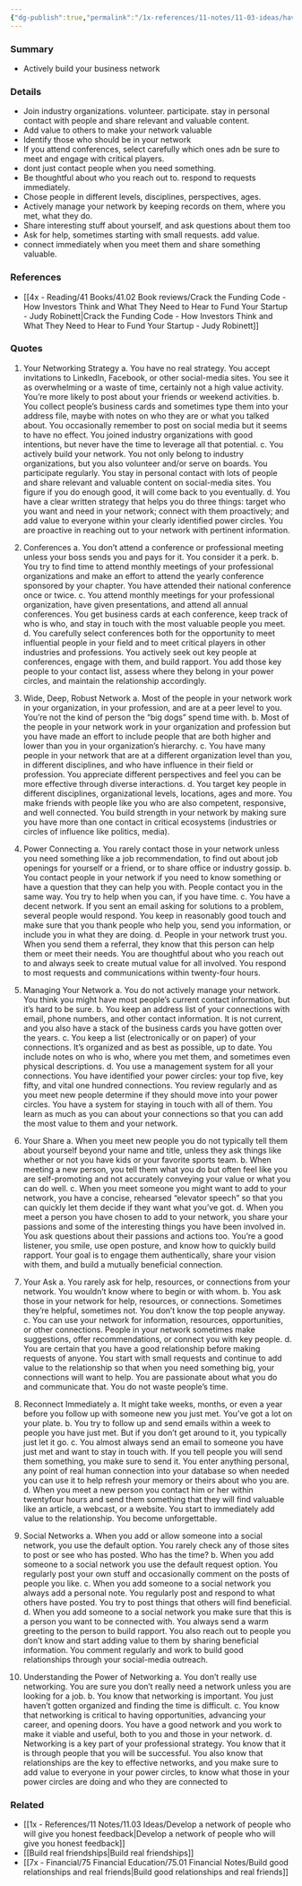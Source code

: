 ```yaml
---
{"dg-publish":true,"permalink":"/1x-references/11-notes/11-03-ideas/have-a-networking-strategy/","title":"Have a networking strategy","created":"2024-03-03T21:00:49.531+03:00","updated":"2024-03-03T21:00:49.531+03:00"}
---
```



### Summary
- Actively build your business network

### Details
- Join industry organizations. volunteer. participate. stay in personal contact with people and share relevant and valuable content.
- Add value to others to make your network valuable
- Identify those who should be in your network
- If you attend conferences, select carefully which ones adn be sure to meet and engage with critical players.
- dont just contact people when you need something.
- Be thoughtful about who you reach out to. respond to requests immediately.
- Chose people in different levels, disciplines, perspectives, ages. 
- Actively manage your network by keeping records on them, where you met, what they do.
- Share interesting stuff about yourself, and ask questions about them too
- Ask for help, sometimes starting with small requests. add value.
- connect immediately when you meet them and share something valuable.

### References
- [[4x - Reading/41 Books/41.02 Book reviews/Crack the Funding Code - How Investors Think and What They Need to Hear to Fund Your Startup - Judy Robinett\|Crack the Funding Code - How Investors Think and What They Need to Hear to Fund Your Startup - Judy Robinett]]

### Quotes
1. Your Networking Strategy a. You have no real strategy. You accept invitations to LinkedIn,
Facebook, or other social-media sites. You see it as overwhelming or a waste of time, certainly not a high value activity. You’re more likely to post about your friends or weekend activities.
b. You collect people’s business cards and sometimes type them into your address file, maybe with notes on who they are or what you talked about. You occasionally remember to post on social media but it seems to have no effect. You joined industry organizations with good intentions, but never have the time to leverage all that potential.
c. You actively build your network. You not only belong to industry organizations, but you also volunteer and/or serve on boards. You participate regularly. You stay in personal contact with lots of people and share relevant and valuable content on social-media sites. You figure if you do enough good, it will come back to you eventually.
d. You have a clear written strategy that helps you do three things: target who you want and need in your network; connect with them proactively; and add value to everyone within your clearly identified power circles. You are proactive in reaching out to your network with pertinent information.

2. Conferences a. You don’t attend a conference or professional meeting unless your boss sends you and pays for it. You consider it a perk.
b. You try to find time to attend monthly meetings of your professional organizations and make an effort to attend the yearly conference sponsored by your chapter. You have attended their national conference once or twice.
c. You attend monthly meetings for your professional organization, have given presentations, and attend all annual conferences. You get business cards at each conference, keep track of who is who, and stay in touch with the most valuable people you meet.
d. You carefully select conferences both for the opportunity to meet influential people in your field and to meet critical players in other industries and professions. You actively seek out key people at conferences, engage with them, and build rapport. You add those key people to your contact list, assess where they belong in your power circles, and maintain the relationship accordingly.

3. Wide, Deep, Robust Network a. Most of the people in your network work in your organization, in your profession, and are at a peer level to you. You’re not the kind of person the “big dogs” spend time with.
b. Most of the people in your network work in your organization and profession but you have made an effort to include people that are both higher and lower than you in your organization’s hierarchy.
c. You have many people in your network that are at a different organization level than you, in different disciplines, and who have influence in their field or profession. You appreciate different perspectives and feel you can be more effective through diverse interactions.
d. You target key people in different disciplines, organizational levels, locations, ages and more. You make friends with people like you who are also competent, responsive, and well connected. You build strength in your network by making sure you have more than one contact in critical ecosystems (industries or circles of influence like politics, media).


4. Power Connecting
a. You rarely contact those in your network unless you need something like a job recommendation, to find out about job openings for yourself or a friend, or to share office or industry gossip.
b. You contact people in your network if you need to know something or have a question that they can help you with. People contact you in the same way. You try to help when you can, if you have time.
c. You have a decent network. If you sent an email asking for solutions to a problem, several people would respond. You keep in reasonably good touch and make sure that you thank people who help you, send you information, or include you in what they are doing.
d. People in your network trust you. When you send them a referral, they know that this person can help them or meet their needs. You are thoughtful about who you reach out to and always seek to create mutual value for all involved. You respond to most requests and communications within twenty-four hours.


5. Managing Your Network a. You do not actively manage your network. You think you might have most people’s current contact information, but it’s hard to be sure.
b. You keep an address list of your connections with email, phone numbers, and other contact information. It is not current, and you also have a stack of the business cards you have gotten over the years.
c. You keep a list (electronically or on paper) of your connections. It’s organized and as best as possible, up to date. You include notes on who is who, where you met them, and sometimes even physical descriptions.
d. You use a management system for all your connections. You have identified your power circles: your top five, key fifty, and vital one hundred connections. You review regularly and as you meet new people determine if they should move into your power circles. You have a system for staying in touch with all of them. You learn as much as you can about your connections so that you can add the most value to them and your network.

6. Your Share
a. When you meet new people you do not typically tell them about yourself beyond your name and title, unless they ask things like whether or not you have kids or your favorite sports team.
b. When meeting a new person, you tell them what you do but often feel like you are self-promoting and not accurately conveying your value or what you can do well.
c. When you meet someone you might want to add to your network, you have a concise, rehearsed “elevator speech” so that you can quickly let them decide if they want what you’ve got.
d. When you meet a person you have chosen to add to your network, you share your passions and some of the interesting things you have been involved in. You ask questions about their passions and actions too. You’re a good listener, you smile, use open posture, and know how to quickly build rapport. Your goal is to engage them authentically, share your vision with them, and build a mutually beneficial connection.

7. Your Ask
a. You rarely ask for help, resources, or connections from your network. You wouldn’t know where to begin or with whom.
b. You ask those in your network for help, resources, or connections. Sometimes they’re helpful, sometimes not. You don’t know the top people anyway.
c. You can use your network for information, resources, opportunities, or other connections. People in your network sometimes make suggestions, offer recommendations, or connect you with key people.
d. You are certain that you have a good relationship before making requests of anyone. You start with small requests and continue to add value to the relationship so that when you need something big, your connections will want to help. You are passionate about what you do and communicate that. You do not waste people’s time.

8. Reconnect Immediately a. It might take weeks, months, or even a year before you follow up with someone new you just met. You’ve got a lot on your plate.
b. You try to follow up and send emails within a week to people you have just met. But if you don’t get around to it, you typically just let it go.
c. You almost always send an email to someone you have just met and want to stay in touch with. If you tell people you will send them something, you make sure to send it. You enter anything personal, any point of real human connection into your database so when needed you can use it to help refresh your memory or theirs about who you are.
d. When you meet a new person you contact him or her within twentyfour hours and send them something that they will find valuable like an article, a webcast, or a website. You start to immediately add value to the relationship. You become unforgettable.

9. Social Networks
a. When you add or allow someone into a social network, you use the default option. You rarely check any of those sites to post or see who has posted. Who has the time?
b. When you add someone to a social network you use the default request option. You regularly post your own stuff and occasionally comment on the posts of people you like.
c. When you add someone to a social network you always add a personal note. You regularly post and respond to what others have posted. You try to post things that others will find beneficial.
d. When you add someone to a social network you make sure that this is a person you want to be connected with. You always send a warm greeting to the person to build rapport. You also reach out to people you don’t know and start adding value to them by sharing beneficial information. You comment regularly and work to build good relationships through your social-media outreach.

10. Understanding the Power of Networking a. You don’t really use networking. You are sure you don’t really need a network unless you are looking for a job.
b. You know that networking is important. You just haven’t gotten organized and finding the time is difficult.
c. You know that networking is critical to having opportunities, advancing your career, and opening doors. You have a good network and you work to make it viable and useful, both to you and those in your network.
d. Networking is a key part of your professional strategy. You know that it is through people that you will be successful. You also know that relationships are the key to effective networks, and you make sure to add value to everyone in your power circles, to know what those in your power circles are doing and who they are connected to


### Related
- [[1x - References/11 Notes/11.03 Ideas/Develop a network of people who will give you honest feedback\|Develop a network of people who will give you honest feedback]]
- [[Build real friendships\|Build real friendships]]
- [[7x - Financial/75 Financial Education/75.01 Financial Notes/Build good relationships and real friends\|Build good relationships and real friends]]